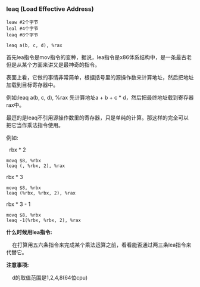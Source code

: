 ### leaq (Load Effective Address)

```x86asm
leaw #2个字节
leal #4个字节
leaq #8个字节
```

```x86asm
leaq a(b, c, d), %rax
```

首先lea指令是mov指令的变种，据说，lea指令是x86体系结构中，是一条最古老但是从某个方面来讲又是最神奇的指令。

表面上看，它做的事情非常简单，根据括号里的源操作数来计算地址，然后把地址加载到目标寄存器中。

例如:leaq a(b, c, d), %rax 先计算地址a + b + c * d，然后把最终地址载到寄存器rax中。

最逗的是leaq不引用源操作数里的寄存器，只是单纯的计算。那这样的完全可以把它当作乘法指令使用。

例如:

  rbx * 2 

```x86asm
movq $8, %rbx
leaq (, %rbx, 2), %rax
```

rbx * 3

```x86asm
movq $8, %rbx
leaq (%rbx, %rbx, 2), %rax
```

rbx * 3 - 1

```x86asm
movq $8, %rbx
leaq -1(%rbx, %rbx, 2), %rax
```

**什么时候用lea指令:**

    在打算用五六条指令来完成某个乘法运算之前，看看能否通过两三条lea指令来代替它。

**注意事项:**

    d的取值范围是1,2,4,8(64位cpu)